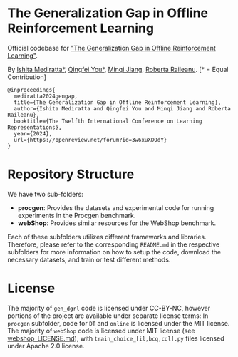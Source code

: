 # The Generalization Gap in Offline Reinforcement Learning

Official codebase for ["The Generalization Gap in Offline Reinforcement Learning"](https://arxiv.org/abs/2312.05742).

By [Ishita Mediratta*](https://github.com/ishitamed19), [Qingfei You*](https://github.com/YhgzXxfz), [Minqi Jiang](https://github.com/minqi), [Roberta Raileanu](https://github.com/rraileanu). [* = Equal Contribution]

```
@inproceedings{
  mediratta2024gengap,
  title={The Generalization Gap in Offline Reinforcement Learning},
  author={Ishita Mediratta and Qingfei You and Minqi Jiang and Roberta Raileanu},
  booktitle={The Twelfth International Conference on Learning Representations},
  year={2024},
  url={https://openreview.net/forum?id=3w6xuXDOdY}
}
```

# Repository Structure

We have two sub-folders:

- **procgen**: Provides the datasets and experimental code for running experiments in the Procgen benchmark.
- **webShop**: Provides similar resources for the WebShop benchmark.

Each of these subfolders utilizes different frameworks and libraries. Therefore, please refer to the corresponding `README.md` in the respective subfolders for more information on how to setup the code, download the necessary datasets, and train or test different methods.

# License

The majority of `gen_dgrl` code is licensed under CC-BY-NC, however portions of the project are available under separate license terms: In `procgen` subfolder, code for `DT` and `online` is licensed under the MIT license. The majority of `webShop` code is licensed under MIT license (see [webshop_LICENSE.md](./webShop/webshop_LICENSE.md)), with `train_choice_[il,bcq,cql].py` files licensed under Apache 2.0 license.
